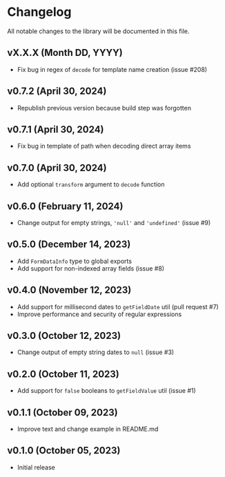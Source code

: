 # Changelog

All notable changes to the library will be documented in this file.

## vX.X.X (Month DD, YYYY)

- Fix bug in regex of `decode` for template name creation (issue #208)

## v0.7.2 (April 30, 2024)

- Republish previous version because build step was forgotten

## v0.7.1 (April 30, 2024)

- Fix bug in template of path when decoding direct array items

## v0.7.0 (April 30, 2024)

- Add optional `transform` argument to `decode` function

## v0.6.0 (February 11, 2024)

- Change output for empty strings, `'null'` and `'undefined'` (issue #9)

## v0.5.0 (December 14, 2023)

- Add `FormDataInfo` type to global exports
- Add support for non-indexed array fields (issue #8)

## v0.4.0 (November 12, 2023)

- Add support for millisecond dates to `getFieldDate` util (pull request #7)
- Improve performance and security of regular expressions

## v0.3.0 (October 12, 2023)

- Change output of empty string dates to `null` (issue #3)

## v0.2.0 (October 11, 2023)

- Add support for `false` booleans to `getFieldValue` util (issue #1)

## v0.1.1 (October 09, 2023)

- Improve text and change example in README.md

## v0.1.0 (October 05, 2023)

- Initial release
